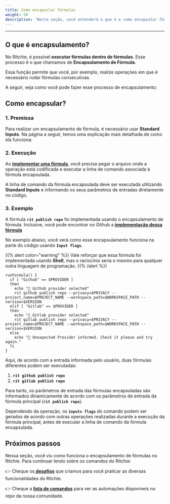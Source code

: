 ```yaml
---
title: Como encapsular fórmulas
weight: 50
description: 'Nesta seção, você entenderá o que é e como encapsular fórmulas em Ritchie.'
---
```


---

## O que é encapsulamento?

No Ritchie, é possível **executar fórmulas dentro de fórmulas**. Esse processo é o que chamamos de **Encapsulamento de Fórmula**. 

Essa função permite que você, por exemplo, realize operações em que é necessário rodar fórmulas consecutivas. 

A seguir, veja como você pode fazer esse processo de encapsulamento: 

## Como encapsular?

### 1. Premissa 

Para realizar um encapsulamento de fórmula, é necessário usar **Standard Inputs**. Na página a seguir, temos uma explicação mais detalhada de como ela funciona:



### 2. Execução

Ao [**implementar uma fórmula**](como-implementar-formulas/), você precisa pegar o arquivo onde a operação está codificada e executar a linha de comando associada à fórmula encapsulada.

A linha de comando da fórmula encapsulada deve ser executada utilizando **Standard Inputs** e informando os seus parâmetros de entradas diretamente no código.

### 3. Exemplo

A fórmula **`rit publish repo`** foi implementada usando o encapsulamento de fórmula. Inclusive, você pode encontrar no Github a [**implementação dessa fórmula**](https://github.com/ZupIT/ritchie-formulas/tree/master/publish/repo) 

No exemplo abaixo, você verá como esse encapsulamento funciona na parte do código usando **`Input flags`**. 

{{% alert color="warning" %}}
Vale reforçar que essa fórmula foi implementada usando **Shell**, mas o raciocínio seria o mesmo para qualquer outra linguagem de programação.
{{% /alert %}}

```text
runFormula() {
  if [ "Github" == $PROVIDER ]
  then
    echo "🐙 Github provider selected"
    rit github publish repo --privacy=$PRIVACY --project_name=$PROJECT_NAME --workspace_path=$WORKSPACE_PATH --version=$VERSION
  elif [ "Gitlab" == $PROVIDER ]
  then
    echo "🦊 Gitlab provider selected"
    rit gitlab publish repo --privacy=$PRIVACY --project_name=$PROJECT_NAME --workspace_path=$WORKSPACE_PATH --version=$VERSION
  else
    echo "🤖 Unexpected Provider informed. Check it please and try again."
  fi
}
```

Aqui, de acordo com a entrada informada pelo usuário, duas fórmulas diferentes podem ser executadas: 

1. **`rit github publish repo`**
2. **`rit gitlab publish repo`**

Para tanto, os parâmetros de entrada das fórmulas encapsuladas são informados dinamicamente de acordo com os parâmetros de entrada da fórmula principal \(**`rit publish repo`**\).

Dependendo da operação, os **`inputs flags`** do comando podem ser gerados de acordo com outras operações realizadas durante a execução da fórmula principal, antes de executar a linha de comando da fórmula encapsulada.

## Próximos passos 

Nessa seção, você viu como funciona o encapsulamento de fórmulas no Ritchie.  Para continuar lendo sobre os comandos do Ritchie:

👉 Cheque os[ **desafios**](../../challenges/o-que-sao-esses-desafios) que criamos para você praticar as diversas funcionalidades do Ritchie.

👉 Cheque a [**lista de comandos**](../../../reference/lista-de-comandos-e-flags) para ver as automações disponíveis no repo da nossa comunidade.
